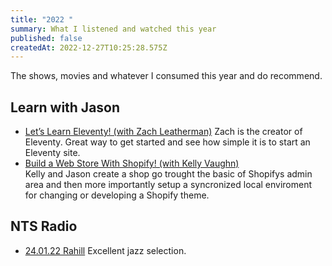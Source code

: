 ```yaml
---
title: "2022 "
summary: What I listened and watched this year
published: false
createdAt: 2022-12-27T10:25:28.575Z
---
```

The shows, movies and whatever I consumed this year and do recommend. 

## Learn with Jason

* [Let’s Learn Eleventy! (with Zach Leatherman)](https://youtu.be/j8mJrhhdHWc) 
  Zach is the creator of Eleventy. Great way to get started and see how simple it is to start an Eleventy site.
* [Build a Web Store With Shopify! (with Kelly Vaughn)](https://www.youtube.com/watch?v=3avPW6dhQhg) \
  Kelly and Jason create a shop go trought the basic of Shopifys admin area and then more importantly setup a syncronized local enviroment for changing or developing a Shopify theme.

## NTS Radio

* [24.01.22 Rahill](https://www.nts.live/shows/rahill/episodes/rahill-24th-january-2022)
  Excellent jazz selection.